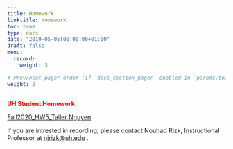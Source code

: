 ```yaml
---
title: Homework
linktitle: Homework
toc: true
type: docs
date: "2019-05-05T00:00:00+01:00"
draft: false
menu:
  record:
    weight: 3

# Prev/next pager order (if `docs_section_pager` enabled in `params.toml`)
weight: 2
---
```


<span style="color:red">**UH Student Homework.**</span>


[Fall2020_HW5_Tailer Nguyen](https://youtu.be/CFbpBGw38R0) 


If you are intrested in recording, please contact Nouhad Rizk, Instructional Professor  at <span style="color:blue">njrizk@uh.edu</span> .
